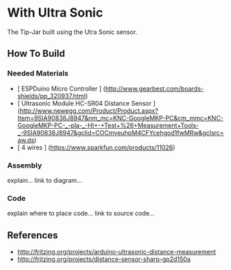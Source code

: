 # With Ultra Sonic
The Tip-Jar built using the Utra Sonic sensor.

## How To Build

### Needed Materials
* [ ESPDuino Micro Controller ] (http://www.gearbest.com/boards-shields/pp_320937.html)
* [ Ultrasonic Module HC-SR04 Distance Sensor ] (http://www.newegg.com/Product/Product.aspx?Item=9SIA90838J8947&nm_mc=KNC-GoogleMKP-PC&cm_mmc=KNC-GoogleMKP-PC-_-pla-_-HI+-+Test+%26+Measurement+Tools-_-9SIA90838J8947&gclid=COCmyeuhpM4CFYcehgod1fwMRw&gclsrc=aw.ds)
* [ 4 wires ] (https://www.sparkfun.com/products/11026)

### Assembly
explain...
link to diagram...

### Code
explain where to place code...
link to source code...

## References
- http://fritzing.org/projects/arduino-ultrasonic-distance-measurement
- http://fritzing.org/projects/distance-sensor-sharp-gp2d150a
